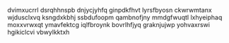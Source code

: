 dvimxucrrl dsrqhhnspb dnjycjyhfq ginpdkfhvt lyrsfbyosn ckwrwmtanx wjdusclxvq
ksngdxkbhj ssbdufoopm qambnofjny mmdgfwuqtl
lxhyeiphaq moxxvrwxqt ymavfektcg iqlfbroynk bovrlhfjyq graknjujwp yohvaxrswi hgikiclcvi vbwylkktxh
